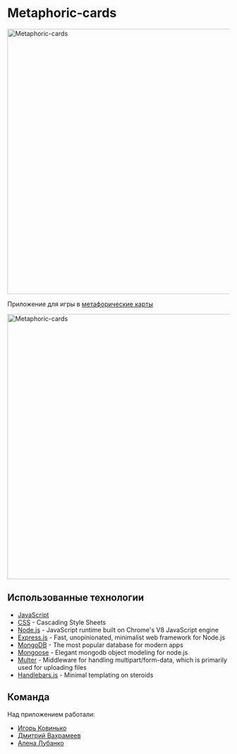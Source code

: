 # Metaphoric-cards

<img width="600" alt="Metaphoric-cards" src="https://user-images.githubusercontent.com/63601766/97877932-fde0c780-1d2e-11eb-87ed-8dcaf7e5513b.jpg">

Приложение для игры в [метафорические карты](https://ru.wikipedia.org/wiki/%D0%9E%D1%85_%D0%BA%D0%B0%D1%80%D1%82%D1%8B)

<img width="600" alt="Metaphoric-cards" src="https://user-images.githubusercontent.com/63601766/97877947-020ce500-1d2f-11eb-9e55-f797a37c7ef9.png">

## Использованные технологии

- [JavaScript](https://developer.mozilla.org/)
- [CSS](https://developer.mozilla.org/en-US/docs/Web/CSS) - Cascading Style Sheets
- [Node.js](https://nodejs.org/en/) - JavaScript runtime built on Chrome's V8 JavaScript engine
- [Express.js](https://expressjs.com/) - Fast, unopinionated, minimalist web framework for Node.js
- [MongoDB](https://www.mongodb.com/) - The most popular database for modern apps
- [Mongoose](https://mongoosejs.com/) - Elegant mongodb object modeling for node.js
- [Multer](https://www.npmjs.com/package/multer) - Middleware for handling multipart/form-data, which is primarily used for uploading files
- [Handlebars.js](https://handlebarsjs.com/) - Minimal templating on steroids

## Команда

Над приложением работали:
- [Игорь Ковинько](https://github.com/KovinkoR)
- [Дмитрий Вахрамеев](https://github.com/ateworld9)
- [Алена Лубанко](https://github.com/AlenaLubanko)
